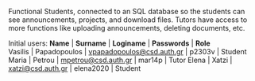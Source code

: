 Functional Students, connected to an SQL database so the students can see announcements, projects, and download files. 
Tutors have access to more functions like uploading announcements, deleting documents, etc.

Initial users:
  **Name**  |  **Surname**  |       **Loginame**          |   **Passwords**  |  **Role**   
   Vasilis 	| Papadopoulos  |	vpapadopoulos@csd.auth.gr   |     	p2303v     |	 Student
   Maria    |	    Petrou    |	    mpetrou@csd.auth.gr	    |       mar14p     |  	Tutor
   Elena	  |     Xatzi	    |      xatzi@csd.auth.gr      |    	elena2020	   |   Student
